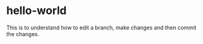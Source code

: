 # hello-world
This is to understand how to edit a branch, make changes and then commit the changes.
